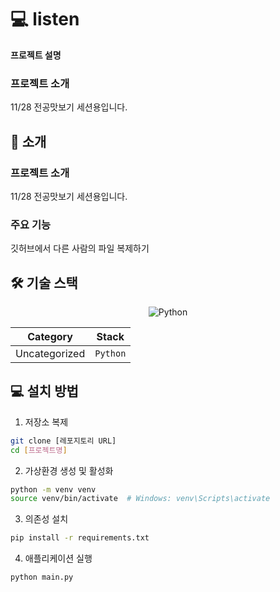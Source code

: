 # 💻 listen
**프로젝트 설명**
### 프로젝트 소개
11/28 전공맛보기 세션용입니다.

## 🚀 소개

### 프로젝트 소개
11/28 전공맛보기 세션용입니다.

### 주요 기능
깃허브에서 다른 사람의 파일 복제하기

## 🛠️ 기술 스택
<div align="center">
    <img src="https://img.shields.io/badge/Python-3776AB?style=for-the-badge&logo=python&logoColor=white" alt="Python">
</div>

| **Category** | **Stack** |
|:------------:|:----------:|
| Uncategorized | `Python` |


## 💻 설치 방법
1. 저장소 복제
```bash
git clone [레포지토리 URL]
cd [프로젝트명]
```

2. 가상환경 생성 및 활성화
```bash
python -m venv venv
source venv/bin/activate  # Windows: venv\Scripts\activate
```

3. 의존성 설치
```bash
pip install -r requirements.txt
```

4. 애플리케이션 실행
```bash
python main.py
```

